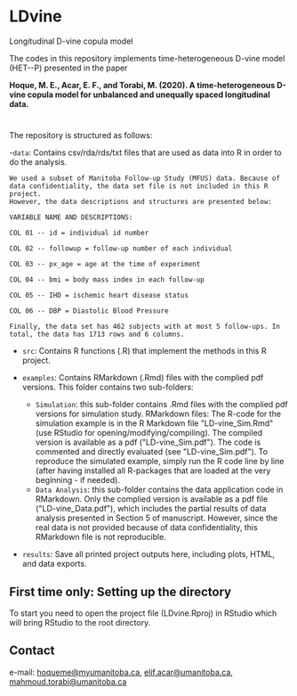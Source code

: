# LDvine
Longitudinal D-vine copula model

The codes in this repository implements time-heterogeneous D-vine model (HET--P) presented in the paper 

**Hoque, M. E., Acar, E. F., and Torabi, M. (2020). A time-heterogeneous D-vine copula model for unbalanced and unequally spaced longitudinal data.**
#
The repository is structured as follows:

-`data`: Contains csv/rda/rds/txt files that are used as data into R in order to do the analysis. 

	We used a subset of Manitoba Follow-up Study (MFUS) data. Because of data confidentiality, the data set file is not included in this R project. 
	However, the data descriptions and structures are presented below:   

	VARIABLE NAME AND DESCRIPTIONS:

	COL 01 -- id = individual id number

	COL 02 -- followup = follow-up number of each individual

	COL 03 -- px_age = age at the time of experiment

	COL 04 -- bmi = body mass index in each follow-up

	COL 05 -- IHD = ischemic heart disease status

	COL 06 -- DBP = Diastolic Blood Pressure

	Finally, the data set has 462 subjects with at most 5 follow-ups. In total, the data has 1713 rows and 6 columns.

- `src`: Contains R functions (.R) that implement the methods in this R project. 

- `examples`: Contains RMarkdown (.Rmd) files with the complied pdf versions. This folder contains two sub-folders:	

	- `Simulation`: this sub-folder contains .Rmd files with the complied pdf versions for simulation study.
RMarkdown files: The R-code for the simulation example is in the R Markdown file "LD-vine_Sim.Rmd" 
(use RStudio for opening/modifying/compiling). The compiled version is available as a pdf ("LD-vine_Sim.pdf"). 
The code is commented and directly evaluated (see "LD-vine_Sim.pdf"). 
To reproduce the simulated example,  simply run the R code line by line (after having installed all R-packages that are loaded at the very beginning - if needed).
	- `Data Analysis`: this sub-folder contains the data application code in RMarkdown. Only the complied version is available as a pdf file ("LD-vine_Data.pdf"), which includes the partial results of data analysis presented in Section 5 of manuscript. However, since the real data is not provided because of data confidentiality, this RMarkdown file is not reproducible.   

- `results`: Save all printed project outputs here, including plots, HTML, and data exports.


## First time only: Setting up the directory

To start you need to open the project file (LDvine.Rproj) in RStudio which will bring RStudio to the root directory.

## Contact

e-mail: hoqueme@myumanitoba.ca, 
        elif.acar@umanitoba.ca,
      	mahmoud.torabi@umanitoba.ca



